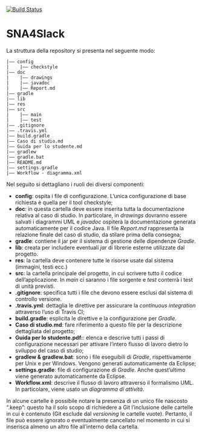 [![Build Status][image-1]][1]

# SNA4Slack
La struttura della repository si presenta nel seguente modo:
```
|–– config
|    |–– checkstyle
|–– doc
|    |–– drawings
|    |–– javadoc 
|    |–– Report.md
|–– gradle
|–– lib
|–– res
|–– src
|    |–– main
|    |–– test
|–– .gitignore
|–– .travis.yml
|–– build.gradle
|–– Caso di studio.md
|–– Guida per lo studente.md
|–– gradlew
|–– gradle.bat
|–– README.md
|–– settings.gradle
|–– Workflow - diagramma.xml
```

Nel seguito si dettagliano i ruoli dei diversi componenti:
- **config**: ospita i file di configurazione. L’unica configurazione di base richiesta è quella per il tool checkstyle;
- **doc**: in questa cartella deve essere inserita tutta la documentazione relativa al caso di studio. In particolare, in *drawings* dovranno essere salvati i diagrammi UML e *javadoc* ospiterà la documentazione generata automaticamente per il codice Java. Il file *Report.md* rappresenta la relazione finale del caso di studio, da stilare prima della consegna;
- **gradle**: contiene il jar per il sistema di gestione delle dipendenze *Gradle*.
- **lib**: creata per includere eventuali *jar* di librerie esterne utilizzate dal progetto.
- **res**: la cartella deve contenere tutte le risorse usate dal sistema (immagini, testi ecc.)
- **src**: la cartella principale del progetto, in cui scrivere tutto il codice dell’applicazione. In *main* ci saranno i file sorgente e *test* conterrà i test di unità previsti.
- **.gitignore**: specifica tutti i file che devono essere esclusi dal sistema di controllo versione.
- **.travis.yml**: dettaglia le direttive per assicurare la *continuous integration* attraverso l’uso di Travis CI;
- **build.gradle**: esplicita le direttive e la configurazione per *Gradle*. 
- **Caso di studio.md**: fare riferimento a questo file per la descrizione dettagliata del progetto;
- **Guida per lo studente.pdf:**: elenca e descrive tutti i passi di configurazione necessari per attivare l’intero flusso di lavoro dietro lo sviluppo del caso di studio;
- **gradlew & gradlew.bat**: sono i file eseguibili di *Gradle*, rispettivamente per Unix e per Windows. Vengono generati automaticamente da Eclipse;
- **settings.gradle**: file di configurazione di *Gradle*. Anche quest’ultimo viene generato automaticamente da Eclipse.
- **Workflow.xml**: descrive il flusso di lavoro attraverso il formalismo UML. In particolare, viene usato un *diagramma di attività*.

In alcune cartelle è possibile notare la presenza di un unico file nascosto “.keep”: questo ha il solo scopo di richiedere a Git l’inclusione delle cartelle in cui è contenuto (Git esclude dal *versioning* le cartelle vuote). Pertanto, il file può essere ignorato o eventualmente cancellato nel momento in cui si inserisca almeno un altro file all’interno della cartella.

[1]:	https://travis-ci.org/agiove3/SNA4Slack

[image-1]:	https://travis-ci.org/agiove3/SNA4Slack.svg?branch=master
